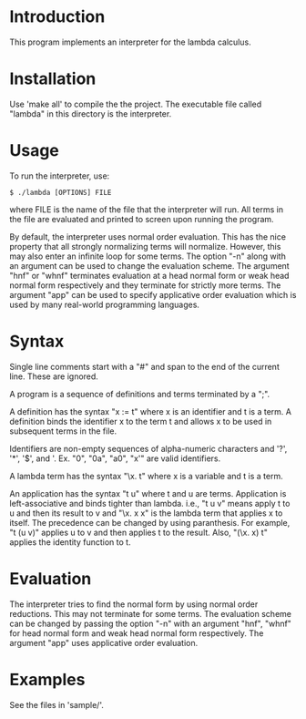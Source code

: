 # Introduction

  This program implements an interpreter for the lambda calculus.

# Installation

  Use 'make all' to compile the the project. The executable file called "lambda"
  in this directory is the interpreter.

# Usage

  To run the interpreter, use:

    $ ./lambda [OPTIONS] FILE

  where FILE is the name of the file that the interpreter will
  run. All terms in the file are evaluated and printed to screen
  upon running the program.

  By default, the interpreter uses normal order evaluation. This has the nice
  property that all strongly normalizing terms will normalize. However, this may
  also enter an infinite loop for some terms. The option "-n" along with an
  argument can be used to change the evaluation scheme. The argument "hnf" or
  "whnf" terminates evaluation at a head normal form or weak head normal form
  respectively and they terminate for strictly more terms. The argument "app"
  can be used to specify applicative order evaluation which is used by many
  real-world programming languages.

# Syntax

  Single line comments start with a "#" and span to the end of
  the current line. These are ignored.

  A program is a sequence of definitions and terms terminated by
  a ";".

  A definition has the syntax "x := t" where x is an identifier
  and t is a term. A definition binds the identifier x to the
  term t and allows x to be used in subsequent terms in the file.

  Identifiers are non-empty sequences of alpha-numeric characters
  and '?', '*', '$', and '. Ex. "0", "0a", "a0", "x'" are valid
  identifiers.

  A lambda term has the syntax "\x. t" where x is a variable and
  t is a term.

  An application has the syntax "t u" where t and u are terms.
  Application is left-associative and binds tighter than lambda.
  i.e., "t u v" means apply t to u and then its result to v and
  "\x. x x" is the lambda term that applies x to itself.  The
  precedence can be changed by using paranthesis. For example, "t
  (u v)" applies u to v and then applies t to the result. Also,
  "(\x. x) t" applies the identity function to t.

# Evaluation

  The interpreter tries to find the normal form by using normal order
  reductions. This may not terminate for some terms. The evaluation scheme can
  be changed by passing the option "-n" with an argument "hnf", "whnf" for head
  normal form and weak head normal form respectively. The argument "app" uses
  applicative order evaluation.

# Examples

  See the files in 'sample/'.
